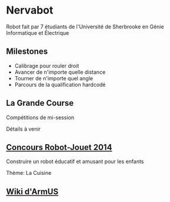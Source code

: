 Nervabot
========

Robot fait par 7 étudiants de l'Université de Sherbrooke en Génie Informatique et Électrique

Milestones
----------
- Calibrage pour rouler droit
- Avancer de n'importe quelle distance
- Tourner de n'importe quel angle
- Parcours de la qualification hardcodé

La Grande Course
----------------
Compétitions de mi-session

Détails à venir

<a href="http://www.gel.usherbrooke.ca/crj/2014/">Concours Robot-Jouet 2014</a>
-------------------------------------------------------------------------------
Construire un robot éducatif et amusant pour les enfants

Thème: La Cuisine

<a href="http://www.gel.usherbrooke.ca/armus/index.php/Accueil">Wiki d'ArmUS</a>
--------------------------------------------------------------------------------
